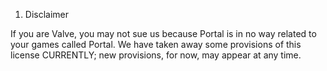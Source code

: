 
1. Disclaimer

If you are Valve, you may not sue us because Portal is in no way related to your games called Portal. We have taken away some provisions of this license CURRENTLY; new provisions, for now, may appear at any time.